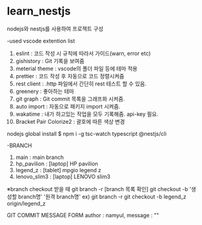 # learn_nestjs

nodejs와 nestjs를 사용하여 프로젝트 구성

-used vscode extention list

1. eslint : 코드 작성 시 규칙에 따라서 가이드(warn, error etc)
2. gishistory : Git 기록을 보여줌
3. meterial theme : vscode의 폴더 파일 등에 테마 적용
4. prettier : 코드 작성 후 자동으로 코드 정렬시켜줌
5. rest client : .http 파일에서 간단히 rest 테스트 할 수 있음.
6. greenery : 좋아하는 테마
7. git graph : Git commit 목록을 그래프화 시켜줌.
8. auto import : 자동으로 패키지 import 시켜줌.
9. wakatime : 내가 하고있는 작업을 모두 기록해줌. api-key 필요.
10. Bracket Pair Colorize2 : 괄호에 따른 색상 변경

nodejs global install
$ npm i -g tsc-watch typescript @nestjs/cli

-BRANCH

1. main : main branch
2. hp_pavilion : [laptop] HP pavilion
3. legend_z : [tablet] mpgio legend z
4. lenovo_slim3 : [laptop] LENOVO slim3

※branch checkout 받을 때
git branch -r [branch 목록 확인]
git checkout -b '생성할 branch명' '원격 branch명'
ex)
git branch -r
git checkout -b legend_z origin/legend_z

GIT COMMIT MESSAGE FORM
author : namyul, message : ""
